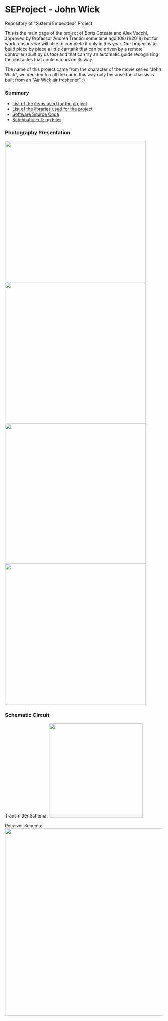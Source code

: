 # SEProject - John Wick
Repository of "Sistemi Embedded" Project

This is the main page of the project of Boris Coteata and Alex Vecchi, approved by Professor Andrea Trentini some time ago (08/11/2018) but for work reasons we will able to complete it only in this year.
Our project is to build piece by piece a little car/tank that can be driven by a remote controller (built by us too) and that can try an automatic guide recognizing the obstacles that could occurs on its way. 

The name of this project came from the character of the movie series "John Wick", we decided to call the car in this way only because the chassis is built from an "Air Wick air freshener" :)

### Summary
* [List of the items used for the project](https://github.com/alexvecchi/SEProject/blob/master/Items_List.md)
* [List of the libraries used for the project](https://github.com/alexvecchi/SEProject/blob/master/Libraries.md)
* [Software Source Code](https://github.com/alexvecchi/SEProject/tree/master/Source%20Code)
* [Schematic Fritzing Files](https://github.com/alexvecchi/SEProject/tree/master/Fritzing%20Files)

### Photography  Presentation
<img src="https://github.com/alexvecchi/SEProject/blob/master/Images/Car%20presentation.jpeg" width="450">

<img src="https://github.com/alexvecchi/SEProject/blob/master/Images/Car%20front.jpeg" width="450">

<img src="https://github.com/alexvecchi/SEProject/blob/master/Images/Car%20back.jpeg" width="450">

<img src="https://github.com/alexvecchi/SEProject/blob/master/Images/Transmitter.jpeg" width="450">

### Schematic Circuit

Transmitter Schema:
<img src="https://github.com/alexvecchi/SEProject/blob/master/Images/Transmitter.png" width="300">

Receiver Schema:
<img src="https://github.com/alexvecchi/SEProject/blob/master/Images/Receiver.png" width="600">

